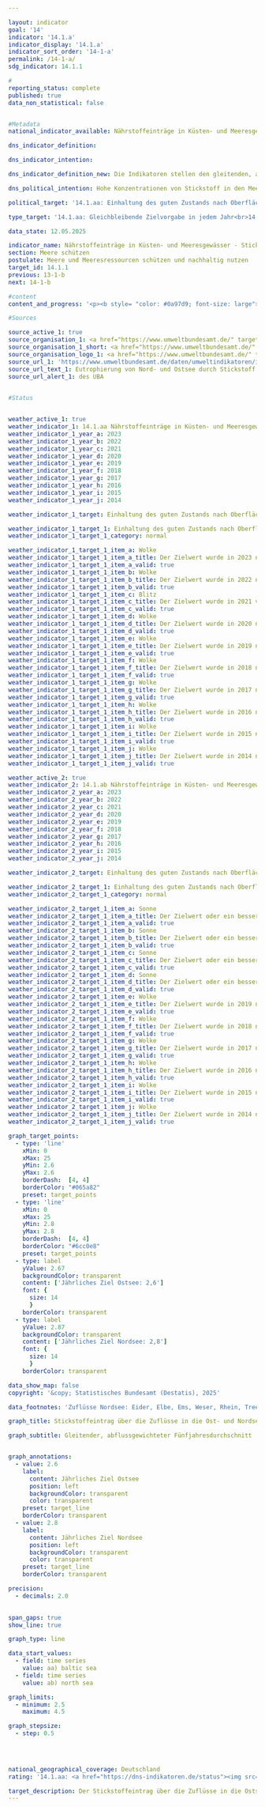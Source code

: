 ```yaml
---

layout: indicator        
goal: '14'        
indicator: '14.1.a'        
indicator_display: '14.1.a'        
indicator_sort_order: '14-1-a'        
permalink: /14-1-a/        
sdg_indicator: 14.1.1        

#
reporting_status: complete        
published: true        
data_non_statistical: false        


#Metadata        
national_indicator_available: Nährstoffeinträge in Küsten- und Meeresgewässer - Stickstoffeintrag über die Zuflüsse in die Ost- und Nordsee        

dns_indicator_definition:         

dns_indicator_intention:         

dns_indicator_definition_new: Die Indikatoren stellen den gleitenden, abflussgewichteten Fünfjahresdurchschnitt der Stickstoffkonzentrationen in Milligramm (<abbr title="Milligramm" tabindex="0">mg</abbr>) Stickstoff pro Liter (<abbr title="Liter" tabindex="0">l</abbr>) Wasserabfluss von Flüssen in die Nordsee (14.1.ab)<sup>1</sup> und Ostsee (14.1.aa)<sup>2</sup> dar.<br><small><sup>1</sup> Eider, Elbe, Ems, Weser, Rhein, Treene, Aarlau, Bongsieler Kanal und Miele.<br><sup>2</sup> Peene, Trave, Warnow, Langballigau, Füsinger Au, Koseler Au, Schwentine, Kossau, Goddesdorfer Au, Oldenburger Graben, Aalbeck, Schwartau, Lippingau, Hagener Au, Barthe, Duvenbaek, Hellbach, Maurine, Recknitz, Ryck, Stepenitz, Uecker, Wallensteingraben und Zarow.</small>        

dns_political_intention: Hohe Konzentrationen von Stickstoff in den Meeren können zu Eutrophierungseffekten wie Sauerstoffmangel und dadurch zum Verlust an Biodiversität und zur Zerstörung von Fisch-Aufzugsgebieten führen. Für den Eintrag von Stickstoff über die Zuflüsse in die Ost- und Nordsee sollen die im Rahmen der Umsetzung der <abbr title="Europäische Union" tabindex="0">EU</abbr>-Wasserrahmenrichtlinie (<abbr title="Wasserrahmenrichtlinie" tabindex="0">WRRL</abbr> 2000/60/EG) vereinbarten Bewirtschaftungsziele der Oberflächengewässerverordnung (<abbr title="Oberflächengewässerverordnung" tabindex="0">OGewV</abbr> 2016) sowie die Ziele der <abbr title="Europäische Union" tabindex="0">EU</abbr>-Meeresstrategie-Rahmenrichtlinie (<abbr title="EG-Meeresstrategie-Rahmenrichtlinie" tabindex="0">MSRL</abbr> 2008/56/EG) und des Ostseeaktionsplans gelten.        

political_target: '14.1.aa: Einhaltung des guten Zustands nach Oberflächengewässerverordnung (Jahresmittelwerte für Gesamtstickstoff bei in die Ostsee einmündenden Flüssen sollen 2,6&nbsp;Milligramm pro Liter nicht überschreiten)<br>14.1.ab: Einhaltung des guten Zustands nach Oberflächengewässerverordnung (Jahresmittelwerte für Gesamtstickstoff bei in die Nordsee einmündenden Flüssen sollen 2,8&nbsp;Milligramm pro Liter nicht überschreiten)'        

type_target: '14.1.aa: Gleichbleibende Zielvorgabe in jedem Jahr<br>14.1.ab: Gleichbleibende Zielvorgabe in jedem Jahr'        

data_state: 12.05.2025        

indicator_name: Nährstoffeinträge in Küsten- und Meeresgewässer - Stickstoffeintrag über die Zuflüsse in die Ost- und Nordsee        
section: Meere schützen        
postulate: Meere und Meeresressourcen schützen und nachhaltig nutzen        
target_id: 14.1.1        
previous: 13-1-b        
next: 14-1-b        

#content         
content_and_progress: '<p><b style= "color: #0a97d9; font-size: large">14.1.a Nährstoffeinträge in Küsten- und Meeresgewässer &#8209; Stickstoffeintrag über die Zuflüsse in die Ost- und Nordsee</b><br><br>Die Indikatoren basieren auf Messdaten zu Stickstoffkonzentrationen und Wasserabflüssen kleiner und großer Zuflüsse der Nord-<sup>1</sup> und Ostsee<sup>2</sup> . Die Daten werden vom Umweltbundesamt (<abbr title="Umweltbundesamt" tabindex="0">UBA</abbr>) unter Einbeziehung der Angaben der Bundesländer beziehungsweise der Flussgebietsgemeinschaften zusammengestellt.<br><br>Berücksichtigt werden auch kleinere Flüsse, die nicht direkt in die Nord- oder Ostsee münden, sondern zuvor in größere Flüsse einfließen. Die Messstellen sind dann so gewählt, dass jeweils die letzte Messstation vor dem Zusammenfluss in die Auswertung einbezogen wird um Doppelerfassungen zu vermeiden. Zusätzlich wird der Rhein in die Betrachtung einbezogen, obwohl er nicht in Deutschland mündet. Die entsprechenden Werte werden an der Messstelle im Klever Ortsteil Bimmen erhoben, an der der Rhein Deutschland verlässt.<br><br>Die Stickstoffkonzentrationen der einzelnen Flüsse werden abflussgewichtet gemittelt, sodass Flüsse mit hohen Abflussmengen den Gesamtdurchschnitt stärker beeinflussen als solche mit geringem Abfluss. Um zu verhindern, dass einzelne Extremereignisse wie Hochwasser oder Dürre, die punktuell zu sehr hohen oder sehr niedrigen Stickstoffeinträgen führen können, die langfristige Entwicklung verzerren, werden die Ergebnisse als gleitender Fünfjahresdurchschnitt dargestellt.<br><br>Eine wesentliche Ursache für den Stickstoffeintrag über die Zuflüsse in Nord- und Ostsee ist der Stickstoffüberschuss in der Landwirtschaft, der im Indikator <a href="https://dns-indikatoren.de/2-1-a/">2.1.a </a>erfasst wird. Neben Stickstoff trägt auch Phosphor zur Eutrophierung bei. Die Phosphorbelastung der Flüsse wird im Indikator <a href="https://dns-indikatoren.de/6-1-a/">6.1.a</a> gesondert betrachtet.<br><br>Seit Beginn der Zeitreihe zeigt die abflussgewichtete Stickstoffkonzentration aller Nord- und Ostseezuflüsse einen rückläufigen Trend. Der Rückgang ist bei den Nordseezuflüssen deutlicher ausgeprägt als bei den Ostseezuflüssen. Im Durchschnitt der Jahre 2019&nbsp;bis 2023&nbsp;lag die Konzentration der Nordseezuflüsse bei 2,7&nbsp;<abbr title="Milligramm pro Liter" tabindex="0">mg/l</abbr> und damit wiederholt unter dem politisch festgelegten Zielwert von 2,8&nbsp;<abbr title="Milligramm pro Liter" tabindex="0">mg/l</abbr>. Die Ostseezuflüsse wiesen im selben Zeitraum eine durchschnittliche Konzentration von 3,0&nbsp;<abbr title="Milligramm pro Liter" tabindex="0">mg/l</abbr> auf und überschritten damit deutlich die Obergrenze von 2,6&nbsp;<abbr title="Milligramm pro Liter" tabindex="0">mg/l</abbr>.<br><br>Im Unterschied zum aggregierten Indikator 14.1.a „Stickstoffeintrag über die Zuflüsse in Nord- und Ostsee“ ist für das Erreichen eines guten ökologischen Zustands gemäß der Oberflächengewässerverordnung (<abbr title="Oberflächengewässerverordnung" tabindex="0">OGewV</abbr>) erforderlich, dass jeder einzelne Fluss den jeweiligen Bewirtschaftungszielwert einhält. Dieses Ziel wird derzeit weder für die Nordsee- noch für die Ostseezuflüsse erreicht.<br><br>Von den großen Ostseezuflüssen erreichte im Fünfjahresmittel 2019&nbsp;bis 2023&nbsp;lediglich die Warnow mit 2,15&nbsp;<abbr title="Milligramm pro Liter" tabindex="0">mg/l</abbr> den Bewirtschaftungszielwert von 2,6&nbsp;<abbr title="Milligramm pro Liter" tabindex="0">mg/l</abbr>. Peene (2,80&nbsp;<abbr title="Milligramm pro Liter" tabindex="0">mg/l</abbr>) und Trave (3,56&nbsp;<abbr title="Milligramm pro Liter" tabindex="0">mg/l</abbr>) lagen jeweils über dem Zielwert. Die kleinen Ostseezuflüsse wiesen im gleichen Zeitraum teils deutlich höhere mittlere Stickstoffkonzentrationen auf&nbsp;–&nbsp;mit Werten von bis zu 6,2&nbsp;<abbr title="Milligramm pro Liter" tabindex="0">mg/l</abbr> (Duvenbaek) liegt die Belastung zum Teil um ein Vielfaches über dem Zielwert der Ostseezuflüsse. Insgesamt erfüllt nur etwa ein Fünftel der kleinen Flüsse diese Vorgabe.<br><br>Bei den Nordseezuflüssen erreichten im Zeitraum 2019&nbsp;bis 2023&nbsp;lediglich der Rhein (2,5&nbsp;<abbr title="Milligramm pro Liter" tabindex="0">mg/l</abbr>) und der Bongsieler Kanal (2,6&nbsp;<abbr title="Milligramm pro Liter" tabindex="0">mg/l</abbr>) den Bewirtschaftungszielwert von 2,8&nbsp;<abbr title="Milligramm pro Liter" tabindex="0">mg/l</abbr> und trugen damit maßgeblich dazu bei, dass der abflussgewichtete Mittelwert unter dem politisch festgelegten Zielwert blieb. Unter den großen Nordseezuflüssen wiesen Weser (3,5&nbsp;<abbr title="Milligramm pro Liter" tabindex="0">mg/l</abbr>) und Ems (4,0&nbsp;<abbr title="Milligramm pro Liter" tabindex="0">mg/l</abbr>) die höchsten Stickstoffkonzentrationen auf. Die kleineren Nordseezuflüsse lagen im Fünfjahresdurchschnitt zwischen 2,6&nbsp;<abbr title="Milligramm pro Liter" tabindex="0">mg/l</abbr> (Bongsieler Kanal) und 3,5&nbsp;<abbr title="Milligramm pro Liter" tabindex="0">mg/l</abbr> (Aarlau).<br><br><small><sup>1</sup> Eider, Elbe, Ems, Weser, Rhein, Treene, Aarlau, Bongsieler Kanal und Miele.<br><br><sup>2</sup> Peene, Trave, Warnow, Langballigau, Füsinger Au, Koseler Au, Schwentine, Kossau, Goddesdorfer Au, Oldenburger Graben, Aalbeck, Schwartau, Lippingau, Hagener Au, Barthe, Duvenbaek, Hellbach, Maurine, Recknitz, Ryck, Stepenitz, Uecker, Wallensteingraben und Zarow.</small></p>'                

#Sources        

source_active_1: true
source_organisation_1: <a href="https://www.umweltbundesamt.de/" target="_blank" onclick="return confirm_alert('des UBA', 'De')">Umweltbundesamt nach Angaben der Länder und Flussgebietsgemeinschaften</a>
source_organisation_1_short: <a href="https://www.umweltbundesamt.de/" target="_blank" onclick="return confirm_alert('des UBA', 'De')">Umweltbundesamt nach Angaben der Länder und Flussgebietsgemeinschaften</a>
source_organisation_logo_1: <a href="https://www.umweltbundesamt.de/" target="_blank" onclick="return confirm_alert('des UBA', 'De')"><img src="https://dns-indikatoren.de/public/OrgImgDe/uba.png" alt="Umweltbundesamt nach Angaben der Länder und Flussgebietsgemeinschaften" title=" Klicken Sie hier um zur Homepage der Organisation Umweltbundesamt nach Angaben der Länder und Flussgebietsgemeinschaften zu gelangen." style="height:60px; width:148px; border:transparent"/></a>
source_url_1: 'https://www.umweltbundesamt.de/daten/umweltindikatoren/indikator-eutrophierung-der-meere'
source_url_text_1: Eutrophierung von Nord- und Ostsee durch Stickstoff
source_url_alert_1: des UBA
        

#Status        


weather_active_1: true
weather_indicator_1: 14.1.aa Nährstoffeinträge in Küsten- und Meeresgewässer – Stickstoffeintrag über die Zuflüsse in die Ostsee
weather_indicator_1_year_a: 2023
weather_indicator_1_year_b: 2022
weather_indicator_1_year_c: 2021
weather_indicator_1_year_d: 2020
weather_indicator_1_year_e: 2019
weather_indicator_1_year_f: 2018
weather_indicator_1_year_g: 2017
weather_indicator_1_year_h: 2016
weather_indicator_1_year_i: 2015
weather_indicator_1_year_j: 2014

weather_indicator_1_target: Einhaltung des guten Zustands nach Oberflächengewässerverordnung (Jahresmittelwerte für Gesamtstickstoff bei in die Ostsee einmündenden Flüssen sollen 2,6&nbsp;Milligramm pro Liter nicht überschreiten)

weather_indicator_1_target_1: Einhaltung des guten Zustands nach Oberflächengewässerverordnung (Jahresmittelwerte für Gesamtstickstoff bei in die Ostsee einmündenden Flüssen sollen 2,6&nbsp;Milligramm pro Liter nicht überschreiten)
weather_indicator_1_target_1_category: normal

weather_indicator_1_target_1_item_a: Wolke
weather_indicator_1_target_1_item_a_title: Der Zielwert wurde in 2023 nicht erreicht, aber die durchschnittliche Entwicklung wies in die gewünschte Richtung.
weather_indicator_1_target_1_item_a_valid: true
weather_indicator_1_target_1_item_b: Wolke
weather_indicator_1_target_1_item_b_title: Der Zielwert wurde in 2022 nicht erreicht, aber die durchschnittliche Entwicklung wies in die gewünschte Richtung.
weather_indicator_1_target_1_item_b_valid: true
weather_indicator_1_target_1_item_c: Blitz
weather_indicator_1_target_1_item_c_title: Der Zielwert wurde in 2021 verfehlt und der Indikator hat sich im Durchschnitt der vorangegangenen Veränderungen nicht in Richtung des Ziels bewegt.
weather_indicator_1_target_1_item_c_valid: true
weather_indicator_1_target_1_item_d: Wolke
weather_indicator_1_target_1_item_d_title: Der Zielwert wurde in 2020 nicht erreicht, aber die durchschnittliche Entwicklung wies in die gewünschte Richtung.
weather_indicator_1_target_1_item_d_valid: true
weather_indicator_1_target_1_item_e: Wolke
weather_indicator_1_target_1_item_e_title: Der Zielwert wurde in 2019 nicht erreicht, aber die durchschnittliche Entwicklung wies in die gewünschte Richtung.
weather_indicator_1_target_1_item_e_valid: true
weather_indicator_1_target_1_item_f: Wolke
weather_indicator_1_target_1_item_f_title: Der Zielwert wurde in 2018 nicht erreicht, aber die durchschnittliche Entwicklung wies in die gewünschte Richtung.
weather_indicator_1_target_1_item_f_valid: true
weather_indicator_1_target_1_item_g: Wolke
weather_indicator_1_target_1_item_g_title: Der Zielwert wurde in 2017 nicht erreicht, aber die durchschnittliche Entwicklung wies in die gewünschte Richtung.
weather_indicator_1_target_1_item_g_valid: true
weather_indicator_1_target_1_item_h: Wolke
weather_indicator_1_target_1_item_h_title: Der Zielwert wurde in 2016 nicht erreicht, aber die durchschnittliche Entwicklung wies in die gewünschte Richtung.
weather_indicator_1_target_1_item_h_valid: true
weather_indicator_1_target_1_item_i: Wolke
weather_indicator_1_target_1_item_i_title: Der Zielwert wurde in 2015 nicht erreicht, aber die durchschnittliche Entwicklung wies in die gewünschte Richtung.
weather_indicator_1_target_1_item_i_valid: true
weather_indicator_1_target_1_item_j: Wolke
weather_indicator_1_target_1_item_j_title: Der Zielwert wurde in 2014 nicht erreicht, aber die durchschnittliche Entwicklung wies in die gewünschte Richtung.
weather_indicator_1_target_1_item_j_valid: true

weather_active_2: true
weather_indicator_2: 14.1.ab Nährstoffeinträge in Küsten- und Meeresgewässer – Stickstoffeintrag über die Zuflüsse in die Nordsee
weather_indicator_2_year_a: 2023
weather_indicator_2_year_b: 2022
weather_indicator_2_year_c: 2021
weather_indicator_2_year_d: 2020
weather_indicator_2_year_e: 2019
weather_indicator_2_year_f: 2018
weather_indicator_2_year_g: 2017
weather_indicator_2_year_h: 2016
weather_indicator_2_year_i: 2015
weather_indicator_2_year_j: 2014

weather_indicator_2_target: Einhaltung des guten Zustands nach Oberflächengewässerverordnung (Jahresmittelwerte für Gesamtstickstoff bei in die Nordsee einmündenden Flüssen sollen 2,8&nbsp;Milligramm pro Liter nicht überschreiten)

weather_indicator_2_target_1: Einhaltung des guten Zustands nach Oberflächengewässerverordnung (Jahresmittelwerte für Gesamtstickstoff bei in die Nordsee einmündenden Flüssen sollen 2,8&nbsp;Milligramm pro Liter nicht überschreiten)
weather_indicator_2_target_1_category: normal

weather_indicator_2_target_1_item_a: Sonne
weather_indicator_2_target_1_item_a_title: Der Zielwert oder ein besserer Wert wurde in 2023 erreicht und die durchschnittliche Veränderung deutete nicht in Richtung einer Verschlechterung.
weather_indicator_2_target_1_item_a_valid: true
weather_indicator_2_target_1_item_b: Sonne
weather_indicator_2_target_1_item_b_title: Der Zielwert oder ein besserer Wert wurde in 2022 erreicht und die durchschnittliche Veränderung deutete nicht in Richtung einer Verschlechterung.
weather_indicator_2_target_1_item_b_valid: true
weather_indicator_2_target_1_item_c: Sonne
weather_indicator_2_target_1_item_c_title: Der Zielwert oder ein besserer Wert wurde in 2021 erreicht und die durchschnittliche Veränderung deutete nicht in Richtung einer Verschlechterung.
weather_indicator_2_target_1_item_c_valid: true
weather_indicator_2_target_1_item_d: Sonne
weather_indicator_2_target_1_item_d_title: Der Zielwert oder ein besserer Wert wurde in 2020 erreicht und die durchschnittliche Veränderung deutete nicht in Richtung einer Verschlechterung.
weather_indicator_2_target_1_item_d_valid: true
weather_indicator_2_target_1_item_e: Wolke
weather_indicator_2_target_1_item_e_title: Der Zielwert wurde in 2019 nicht erreicht, aber die durchschnittliche Entwicklung wies in die gewünschte Richtung.
weather_indicator_2_target_1_item_e_valid: true
weather_indicator_2_target_1_item_f: Wolke
weather_indicator_2_target_1_item_f_title: Der Zielwert wurde in 2018 nicht erreicht, aber die durchschnittliche Entwicklung wies in die gewünschte Richtung.
weather_indicator_2_target_1_item_f_valid: true
weather_indicator_2_target_1_item_g: Wolke
weather_indicator_2_target_1_item_g_title: Der Zielwert wurde in 2017 nicht erreicht, aber die durchschnittliche Entwicklung wies in die gewünschte Richtung.
weather_indicator_2_target_1_item_g_valid: true
weather_indicator_2_target_1_item_h: Wolke
weather_indicator_2_target_1_item_h_title: Der Zielwert wurde in 2016 nicht erreicht, aber die durchschnittliche Entwicklung wies in die gewünschte Richtung.
weather_indicator_2_target_1_item_h_valid: true
weather_indicator_2_target_1_item_i: Wolke
weather_indicator_2_target_1_item_i_title: Der Zielwert wurde in 2015 nicht erreicht, aber die durchschnittliche Entwicklung wies in die gewünschte Richtung.
weather_indicator_2_target_1_item_i_valid: true
weather_indicator_2_target_1_item_j: Wolke
weather_indicator_2_target_1_item_j_title: Der Zielwert wurde in 2014 nicht erreicht, aber die durchschnittliche Entwicklung wies in die gewünschte Richtung.
weather_indicator_2_target_1_item_j_valid: true        

graph_target_points:
  - type: 'line'
    xMin: 0
    xMax: 25
    yMin: 2.6
    yMax: 2.6
    borderDash:  [4, 4]
    borderColor: "#065a82"
    preset: target_points
  - type: 'line'
    xMin: 0
    xMax: 25
    yMin: 2.8
    yMax: 2.8
    borderDash:  [4, 4]
    borderColor: "#6cc0e8"
    preset: target_points
  - type: label
    yValue: 2.67
    backgroundColor: transparent
    content: ['Jährliches Ziel Ostsee: 2,6']
    font: {
      size: 14
      }
    borderColor: transparent
  - type: label
    yValue: 2.87
    backgroundColor: transparent
    content: ['Jährliches Ziel Nordsee: 2,8']
    font: {
      size: 14
      }
    borderColor: transparent        

data_show_map: false        
copyright: '&copy; Statistisches Bundesamt (Destatis), 2025'        

data_footnotes: 'Zuflüsse Nordsee: Eider, Elbe, Ems, Weser, Rhein, Treene, Aarlau, Bongsieler Kanal und Miele.<br>• Zuflüsse Ostsee: Peene, Trave, Warnow, Langballigau, Füsinger Au, Koseler Au, Schwentine, Kossau, Goddesdorfer Au, Oldenburger Graben, Aalbeck, Schwartau, Lippingau, Hagener Au, Barthe, Duvenbaek, Hellbach, Maurine, Recknitz, Ryck, Stepenitz, Uecker, Wallensteingraben und Zarow.'        

graph_title: Stickstoffeintrag über die Zuflüsse in die Ost- und Nordsee        

graph_subtitle: Gleitender, abflussgewichteter Fünfjahresdurchschnitt        


graph_annotations:
  - value: 2.6
    label:
      content: Jährliches Ziel Ostsee
      position: left
      backgroundColor: transparent
      color: transparent
    preset: target_line
    borderColor: transparent
  - value: 2.8
    label:
      content: Jährliches Ziel Nordsee
      position: left
      backgroundColor: transparent
      color: transparent
    preset: target_line
    borderColor: transparent        

precision: 
  - decimals: 2.0
            

span_gaps: true        
show_line: true        

graph_type: line                

data_start_values: 
  - field: time series
    value: aa) baltic sea
  - field: time series
    value: ab) north sea        

graph_limits: 
  - minimum: 2.5
    maximum: 4.5        

graph_stepsize: 
  - step: 0.5
            

                        

national_geographical_coverage: Deutschland                
rating: '14.1.aa: <a href="https://dns-indikatoren.de/status"><img src="https://sdg-indikatoren.de/public/Wettersymbole/Wolke.png" title="Der Zielwert wurde in 2023 nicht erreicht, aber die durchschnittliche Entwicklung wies in die gewünschte Richtung." alt="Wettersymbol Wolke"/></a><br>14.1.ab: <a href="https://dns-indikatoren.de/status"><img src="https://sdg-indikatoren.de/public/Wettersymbole/Sonne.png" title="Der Zielwert oder ein besserer Wert wurde in 2023 erreicht und die durchschnittliche Veränderung deutete nicht in Richtung einer Verschlechterung." alt="Wettersymbol Sonne"/></a>'        

target_description: Der Stickstoffeintrag über die Zuflüsse in die Ostsee (14.1.aa) soll im gleitenden, abflussgewichteten Fünfjahresdurchschnitt jedes Jahr höchstens 2,6&nbsp;Milligramm pro Liter im Jahr und über die Zuflüsse in die Nordsee (14.1.ab) höchstens 2,8&nbsp;Milligramm pro Liter im Jahr betragen.<br><br>Ausgehend von der Zielformulierung wird der Indikator 14.1.aa für das Jahr 2023&nbsp;mit „Wolke“ bewertet, weil der jährlich zu haltende politisch festgelegte Schwellenwert in 2023&nbsp;überschritten wurde, die durchschnittliche Entwicklung der letzten sechs Jahre aber in die gewünschte Richtung weist.<br><br>Der Indikator 14.1.ab wird für das Jahr 2023&nbsp;mit „Sonne“ bewertet, weil der jährlich zu haltende politisch festgelegte Schwellenwert in 2023&nbsp;eingehalten wurde und die durchschnittliche Entwicklung der letzten sechs Jahre in die gewünschte Richtung weist.        
---
```


